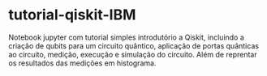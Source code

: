 # tutorial-qiskit-IBM
Notebook jupyter com tutorial simples introdutório a Qiskit, incluindo a criação de qubits para um circuito quântico, aplicação de portas quânticas ao circuito, medição, execução e simulação do circuito. Além de reprentar os resultados das medições em histograma.
